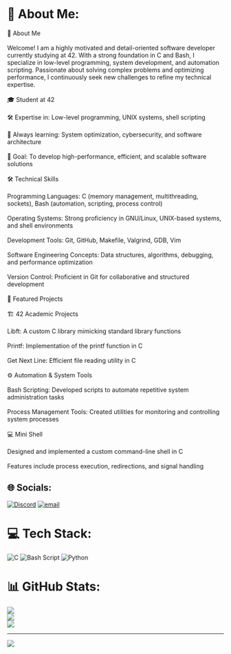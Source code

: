 # 💫 About Me:
👤 About Me<br><br>Welcome! I am a highly motivated and detail-oriented software developer currently studying at 42. With a strong foundation in C and Bash, I specialize in low-level programming, system development, and automation scripting. Passionate about solving complex problems and optimizing performance, I continuously seek new challenges to refine my technical expertise.<br><br>🎓 Student at 42<br><br>🛠️ Expertise in: Low-level programming, UNIX systems, shell scripting<br><br>🌱 Always learning: System optimization, cybersecurity, and software architecture<br><br>🚀 Goal: To develop high-performance, efficient, and scalable software solutions<br><br>🛠️ Technical Skills<br><br>Programming Languages: C (memory management, multithreading, sockets), Bash (automation, scripting, process control)<br><br>Operating Systems: Strong proficiency in GNU/Linux, UNIX-based systems, and shell environments<br><br>Development Tools: Git, GitHub, Makefile, Valgrind, GDB, Vim<br><br>Software Engineering Concepts: Data structures, algorithms, debugging, and performance optimization<br><br>Version Control: Proficient in Git for collaborative and structured development<br><br>📌 Featured Projects<br><br>🏗️ 42 Academic Projects<br><br>Libft: A custom C library mimicking standard library functions<br><br>Printf: Implementation of the printf function in C<br><br>Get Next Line: Efficient file reading utility in C<br><br>⚙️ Automation & System Tools<br><br>Bash Scripting: Developed scripts to automate repetitive system administration tasks<br><br>Process Management Tools: Created utilities for monitoring and controlling system processes<br><br>💻 Mini Shell<br><br>Designed and implemented a custom command-line shell in C<br><br>Features include process execution, redirections, and signal handling


## 🌐 Socials:
[![Discord](https://img.shields.io/badge/Discord-%237289DA.svg?logo=discord&logoColor=white)](https://discord.gg/nlee.z) [![email](https://img.shields.io/badge/Email-D14836?logo=gmail&logoColor=white)](mailto:nicolaslee103@hotmail.com) 

# 💻 Tech Stack:
![C](https://img.shields.io/badge/c-%2300599C.svg?style=for-the-badge&logo=c&logoColor=white) ![Bash Script](https://img.shields.io/badge/bash_script-%23121011.svg?style=for-the-badge&logo=gnu-bash&logoColor=white) ![Python](https://img.shields.io/badge/python-3670A0?style=for-the-badge&logo=python&logoColor=ffdd54)
# 📊 GitHub Stats:
![](https://github-readme-stats.vercel.app/api?username=Zenaliou&theme=dark&hide_border=false&include_all_commits=false&count_private=false)<br/>
![](https://nirzak-streak-stats.vercel.app/?user=Zenaliou&theme=dark&hide_border=false)<br/>
![](https://github-readme-stats.vercel.app/api/top-langs/?username=Zenaliou&theme=dark&hide_border=false&include_all_commits=false&count_private=false&layout=compact)

---
[![](https://visitcount.itsvg.in/api?id=Zenaliou&icon=0&color=0)](https://visitcount.itsvg.in)
